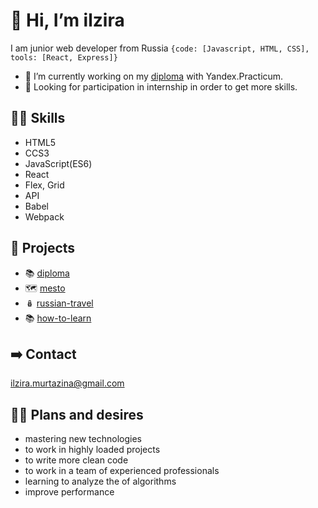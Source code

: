 #  👋 Hi, I’m ilzira 
I am junior web developer from Russia
`{code: [Javascript, HTML, CSS], tools: [React, Express]}`
- 🤸‍ I’m currently working on my [diploma](https://oops.nomoredomains.club/movies) with Yandex.Practicum. 
- 👀 Looking for participation in internship in order to get more skills.

👩‍💻 Skills 
------
- HTML5 
- CCS3
- JavaScript(ES6)
- React
- Flex, Grid
- API
- Babel
- Webpack

🧩 Projects
------
- 📚 [diploma](https://oops.nomoredomains.club/movies)
- 🗺 [mesto](https://ilzira-mur.github.io/mesto/)
- 🪆 [russian-travel](https://ilzira-mur.github.io/russian-travel/index.html)
- 📚 [how-to-learn](https://ilzira-mur.github.io/how-to-learn/)

➡️ Contact
------

ilzira.murtazina@gmail.com

🏄‍♀️ **Plans and desires**
-----
- mastering new technologies
- to work in highly loaded projects
- to write more clean code
- to work in a team of experienced professionals
- learning to analyze the of algorithms
- improve performance

<!---
ilzira-mur/ilzira-mur is a ✨ special ✨ repository because its `README.md` (this file) appears on your GitHub profile.
You can click the Preview link to take a look at your changes.
--->
